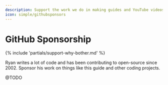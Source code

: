 ```yaml
---
description: Support the work we do in making guides and YouTube videos like this.
icon: simple/githubsponsors
---
```


# GitHub Sponsorship

{% include 'partials/support-why-bother.md' %}

Ryan writes a lot of code and has been contributing to open-source since 2002. Sponsor his work on things like this guide and other coding projects.

@TODO
